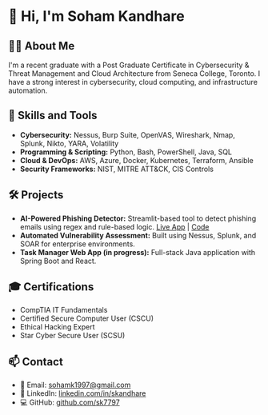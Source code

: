 # 👋 Hi, I'm Soham Kandhare

## 🧑‍💻 About Me
I'm a recent graduate with a Post Graduate Certificate in Cybersecurity & Threat Management and Cloud Architecture from Seneca College, Toronto. I have a strong interest in cybersecurity, cloud computing, and infrastructure automation.

## 🔧 Skills and Tools
- **Cybersecurity:** Nessus, Burp Suite, OpenVAS, Wireshark, Nmap, Splunk, Nikto, YARA, Volatility
- **Programming & Scripting:** Python, Bash, PowerShell, Java, SQL
- **Cloud & DevOps:** AWS, Azure, Docker, Kubernetes, Terraform, Ansible
- **Security Frameworks:** NIST, MITRE ATT&CK, CIS Controls

## 🛠️ Projects
- **AI-Powered Phishing Detector:** Streamlit-based tool to detect phishing emails using regex and rule-based logic. [Live App](https://sk7797-ai-phishing-detector.streamlit.app) | [Code](https://github.com/sk7797/ai-phishing-detector)
- **Automated Vulnerability Assessment:** Built using Nessus, Splunk, and SOAR for enterprise environments.
- **Task Manager Web App (in progress):** Full-stack Java application with Spring Boot and React.

## 🎓 Certifications
- CompTIA IT Fundamentals  
- Certified Secure Computer User (CSCU)  
- Ethical Hacking Expert  
- Star Cyber Secure User (SCSU)

## 📫 Contact
- 📧 Email: sohamk1997@gmail.com  
- 🔗 LinkedIn: [linkedin.com/in/skandhare](https://www.linkedin.com/in/skandhare)  
- 💻 GitHub: [github.com/sk7797](https://github.com/sk7797)


